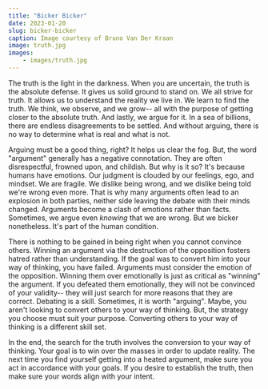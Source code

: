 ```yaml
---
title: "Bicker Bicker"
date: 2023-01-20
slug: bicker-bicker
caption: Image courtesy of Bruno Van Der Kraan
image: truth.jpg
images: 
    - images/truth.jpg
---
```


The truth is the light in the darkness. When you are uncertain, the truth is the absolute defense. It gives us solid ground to stand on. We all strive for truth. It allows us to understand the reality we live in. We learn to find the truth. We think, we observe, and we grow-- all with the purpose of getting closer to the absolute truth. And lastly, we argue for it. In a sea of billions, there are endless disagreements to be settled. And without arguing, there is no way to determine what is real and what is not. 

Arguing must be a good thing, right? It helps us clear the fog. But, the word "argument" generally has a negative connotation. They are often disrespectful, frowned upon, and childish. But why is it so? It's because humans have emotions. Our judgment is clouded by our feelings, ego, and mindset. We are fragile. We dislike being wrong, and we dislike being told we're wrong even more. That is why many arguments often lead to an explosion in both parties, neither side leaving the debate with their minds changed. Arguments become a clash of emotions rather than facts. Sometimes, we argue even *knowing* that we are wrong. But we bicker nonetheless. It's part of the human condition. 

There is nothing to be gained in being right when you cannot convince others. Winning an argument via the destruction of the opposition fosters hatred rather than understanding. If the goal was to convert him into your way of thinking, you have failed. Arguments must consider the emotion of the opposition. Winning them over emotionally is just as critical as "winning" the argument. If you defeated them emotionally, they will not be convinced of your validity-- they will just search for more reasons that they are correct. Debating is a skill. Sometimes, it is worth "arguing". Maybe, you aren't looking to convert others to your way of thinking. But, the strategy you choose must suit your purpose. Converting others to your way of thinking is a different skill set.

In the end, the search for the truth involves the conversion to your way of thinking. Your goal is to win over the masses in order to update reality. The next time you find yourself getting into a heated argument, make sure you act in accordance with your goals. If you desire to establish the truth, then make sure your words align with your intent.  